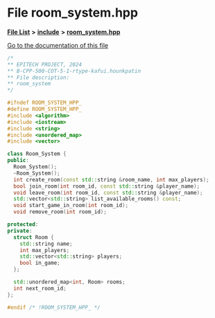

# File room\_system.hpp

[**File List**](files.md) **>** [**include**](dir_fb85385106f6152c3d8f4b6fd945aed6.md) **>** [**room\_system.hpp**](room__system_8hpp.md)

[Go to the documentation of this file](room__system_8hpp.md)


```C++
/*
** EPITECH PROJECT, 2024
** B-CPP-500-COT-5-1-rtype-kafui.hounkpatin
** File description:
** room_system
*/

#ifndef ROOM_SYSTEM_HPP_
#define ROOM_SYSTEM_HPP_
#include <algorithm>
#include <iostream>
#include <string>
#include <unordered_map>
#include <vector>

class Room_System {
public:
  Room_System();
  ~Room_System();
  int create_room(const std::string &room_name, int max_players);
  bool join_room(int room_id, const std::string &player_name);
  void leave_room(int room_id, const std::string &player_name);
  std::vector<std::string> list_available_rooms() const;
  void start_game_in_room(int room_id);
  void remove_room(int room_id);

protected:
private:
  struct Room {
    std::string name;
    int max_players;
    std::vector<std::string> players;
    bool in_game;
  };

  std::unordered_map<int, Room> rooms;
  int next_room_id;
};

#endif /* !ROOM_SYSTEM_HPP_ */
```


